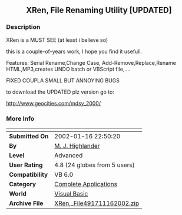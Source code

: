 ﻿<div align="center">

## XRen, File Renaming Utility \[UPDATED\]


</div>

### Description

XRen is a MUST SEE (at least i believe so)

this is a couple-of-years work, I hope you find it usefull.

Features: Serial Rename,Change Case, Add-Remove,Replace,Rename HTML,MP3,creates UNDO batch or VBScript file,....

FIXED COUPLA SMALL BUT ANNOYING BUGS

to download the UPDATED plz version go to:

http://www.geocities.com/mdsy_2000/
 
### More Info
 


<span>             |<span>
---                |---
**Submitted On**   |2002-01-16 22:50:20
**By**             |[M\. J\. Highlander](https://github.com/Planet-Source-Code/PSCIndex/blob/master/ByAuthor/m-j-highlander.md)
**Level**          |Advanced
**User Rating**    |4.8 (24 globes from 5 users)
**Compatibility**  |VB 6\.0
**Category**       |[Complete Applications](https://github.com/Planet-Source-Code/PSCIndex/blob/master/ByCategory/complete-applications__1-27.md)
**World**          |[Visual Basic](https://github.com/Planet-Source-Code/PSCIndex/blob/master/ByWorld/visual-basic.md)
**Archive File**   |[XRen,\_File491711162002\.zip](https://github.com/Planet-Source-Code/m-j-highlander-xren-file-renaming-utility-updated__1-30869/archive/master.zip)








